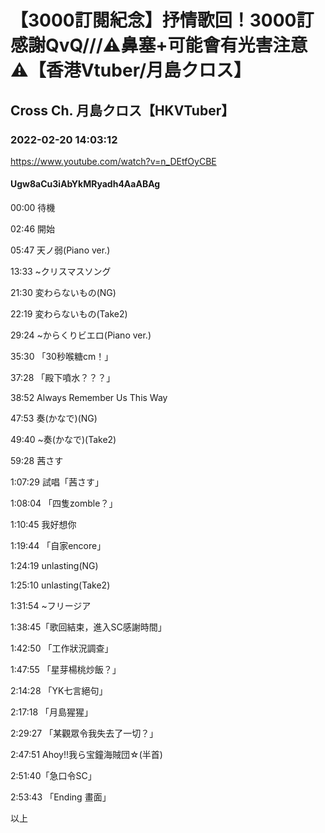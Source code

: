 # 【3000訂閱紀念】抒情歌回！3000訂感謝QvQ///⚠️鼻塞+可能會有光害注意⚠️【香港Vtuber/月島クロス】
## Cross Ch. 月島クロス【HKVTuber】
### 2022-02-20 14:03:12
https://www.youtube.com/watch?v=n_DEtfOyCBE
#### Ugw8aCu3iAbYkMRyadh4AaABAg
00:00 待機

02:46 開始

05:47 天ノ弱(Piano ver.)

13:33 ~クリスマスソング

21:30 変わらないもの(NG)

22:19 変わらないもの(Take2)

29:24 ~からくりビエロ(Piano ver.)

35:30 「30秒喉糖cm！」

37:28 「殿下噴水？？？」

38:52 Always Remember Us This Way 

47:53 奏(かなで)(NG)

49:40 ~奏(かなで)(Take2)

59:28 茜さす

1:07:29 試唱「茜さす」

1:08:04 「四隻zomble？」

1:10:45 我好想你

1:19:44 「自家encore」

1:24:19 unlasting(NG)

1:25:10 unlasting(Take2)

1:31:54 ~フリージア

1:38:45「歌回結束，進入SC感謝時間」

1:42:50 「工作狀況調查」

1:47:55 「星芽楊桃炒飯？」

2:14:28 「YK七言絕句」

2:17:18 「月島猩猩」

2:29:27 「某觀眾令我失去了一切？」

2:47:51 Ahoy!!我ら宝鐘海賊団☆(半首)

2:51:40「急口令SC」

2:53:43 「Ending 畫面」

以上

